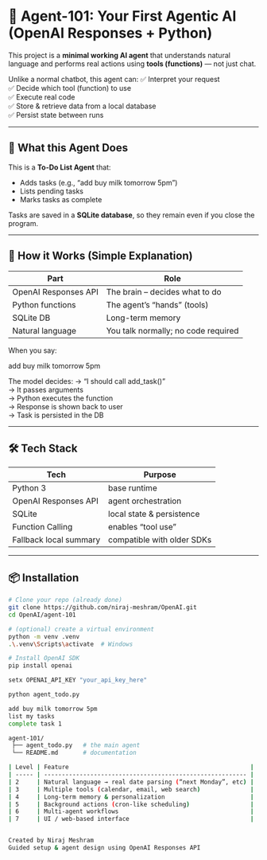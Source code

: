 # 🧠 Agent-101: Your First Agentic AI (OpenAI Responses + Python)

This project is a **minimal working AI agent** that understands natural language
and performs real actions using **tools (functions)** — not just chat.

Unlike a normal chatbot, this agent can:
✅ Interpret your request  
✅ Decide which tool (function) to use  
✅ Execute real code  
✅ Store & retrieve data from a local database  
✅ Persist state between runs

---

## 🚀 What this Agent Does

This is a **To-Do List Agent** that:
- Adds tasks (e.g., “add buy milk tomorrow 5pm”)
- Lists pending tasks
- Marks tasks as complete

Tasks are saved in a **SQLite database**, so they remain even if you close the program.

---

## 🧩 How it Works (Simple Explanation)

| Part | Role |
|-----|------|
| OpenAI Responses API | The brain – decides what to do |
| Python functions | The agent’s “hands” (tools) |
| SQLite DB | Long-term memory |
| Natural language | You talk normally; no code required |

When you say:

add buy milk tomorrow 5pm

The model decides:
→ “I should call add_task()”  
→ It passes arguments  
→ Python executes the function  
→ Response is shown back to user  
→ Task is persisted in the DB

---

## 🛠 Tech Stack

| Tech | Purpose |
|------|---------|
| Python 3 | base runtime |
| OpenAI Responses API | agent orchestration |
| SQLite | local state & persistence |
| Function Calling | enables “tool use” |
| Fallback local summary | compatible with older SDKs |

---

## 📦 Installation

```bash
# Clone your repo (already done)
git clone https://github.com/niraj-meshram/OpenAI.git
cd OpenAI/agent-101

# (optional) create a virtual environment
python -m venv .venv
.\.venv\Scripts\activate  # Windows

# Install OpenAI SDK
pip install openai

setx OPENAI_API_KEY "your_api_key_here"

python agent_todo.py

add buy milk tomorrow 5pm
list my tasks
complete task 1

agent-101/
 ├── agent_todo.py   # the main agent
 └── README.md       # documentation

| Level | Feature                                                   |
| ----- | --------------------------------------------------------- |
| 2     | Natural language → real date parsing (“next Monday”, etc) |
| 3     | Multiple tools (calendar, email, web search)              |
| 4     | Long-term memory & personalization                        |
| 5     | Background actions (cron-like scheduling)                 |
| 6     | Multi-agent workflows                                     |
| 7     | UI / web-based interface                                  |


Created by Niraj Meshram
Guided setup & agent design using OpenAI Responses API